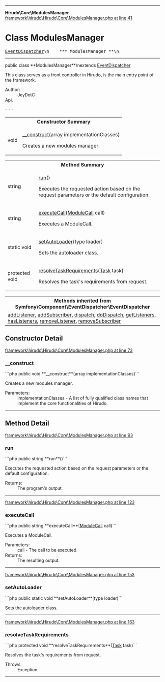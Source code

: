 - - -

**Hirudo\Core\ModulesManager**
<a href="https://github.com/JeyDotC/Hirudo-docs/blob/master/source/framework/hirudo/Hirudo/Core/ModulesManager.php.md#line41" class="location">framework\hirudo\Hirudo\Core\ModulesManager.php at line 41</a>

# Class ModulesManager #

<pre class="tree"><a href="https://github.com/JeyDotC/Hirudo-docs/blob/master/symfony/component/eventdispatcher/eventdispatcher.html">EventDispatcher</a>\n    *** ModulesManager **\n</pre>

- - -

<p class="signature">public  class **ModulesManager**\nextends <a href="https://github.com/JeyDotC/Hirudo-docs/blob/master/symfony/component/eventdispatcher/eventdispatcher.html">EventDispatcher</a>

</p>

<div class="comment" id="overview_description"><p>This class serves as a front controller in Hirudo, is the main entry
point of the framework.</p></div>

<dl>
<dt>Author:</dt>
<dd>JeyDotC</dd>
<dt>Api.</dt>
</dl>
- - -

<table id="summary_constructor">
<tr><th colspan="2">Constructor Summary</th></tr>
<tr>
<td class="type"> void</td>
<td class="description"><p class="name"><a href="#__construct()">__construct</a>(array<string> implementationClasses)</p><p class="description">Creates a new modules manager.</p></td>
</tr>
</table>

<table id="summary_method">
<tr><th colspan="2">Method Summary</th></tr>
<tr>
<td class="type"> string</td>
<td class="description"><p class="name"><a href="#run()">run</a>()</p><p class="description">Executes the requested action based on the request parameters or the
default configuration.</p></td>
</tr>
<tr>
<td class="type"> string</td>
<td class="description"><p class="name"><a href="#executeCall()">executeCall</a>(<a href="../../hirudo/core/context/modulecall.html">ModuleCall</a> call)</p><p class="description">Executes a ModuleCall.</p></td>
</tr>
<tr>
<td class="type">static  void</td>
<td class="description"><p class="name"><a href="#setAutoLoader()">setAutoLoader</a>(type loader)</p><p class="description">Sets the autoloader class.</p></td>
</tr>
<tr>
<td class="type">protected  void</td>
<td class="description"><p class="name"><a href="#resolveTaskRequirements()">resolveTaskRequirements</a>(<a href="../../hirudo/core/task.html">Task</a> task)</p><p class="description">Resolves the task's requirements from request.</p></td>
</tr>
</table>

<table class="inherit">
<tr><th colspan="2">Methods inherited from Symfony\Component\EventDispatcher\EventDispatcher</th></tr>
<tr><td><a href="https://github.com/JeyDotC/Hirudo-docs/blob/master/symfony/component/eventdispatcher/eventdispatcher.html#addListener()">addListener</a>, <a href="https://github.com/JeyDotC/Hirudo-docs/blob/master/symfony/component/eventdispatcher/eventdispatcher.html#addSubscriber()">addSubscriber</a>, <a href="https://github.com/JeyDotC/Hirudo-docs/blob/master/symfony/component/eventdispatcher/eventdispatcher.html#dispatch()">dispatch</a>, <a href="https://github.com/JeyDotC/Hirudo-docs/blob/master/symfony/component/eventdispatcher/eventdispatcher.html#doDispatch()">doDispatch</a>, <a href="https://github.com/JeyDotC/Hirudo-docs/blob/master/symfony/component/eventdispatcher/eventdispatcher.html#getListeners()">getListeners</a>, <a href="https://github.com/JeyDotC/Hirudo-docs/blob/master/symfony/component/eventdispatcher/eventdispatcher.html#hasListeners()">hasListeners</a>, <a href="https://github.com/JeyDotC/Hirudo-docs/blob/master/symfony/component/eventdispatcher/eventdispatcher.html#removeListener()">removeListener</a>, <a href="https://github.com/JeyDotC/Hirudo-docs/blob/master/symfony/component/eventdispatcher/eventdispatcher.html#removeSubscriber()">removeSubscriber</a></td></tr></table>

<h2 id="detail_method">Constructor Detail</h2>
<a href="https://github.com/JeyDotC/Hirudo-docs/blob/master/source/framework/hirudo/Hirudo/Core/ModulesManager.php.md#line73" class="location">framework\hirudo\Hirudo\Core\ModulesManager.php at line 73</a>

<h3 id="__construct()">__construct</h3>
```php
public  void **__construct**(array<string> implementationClasses)```
<div class="details">
<p>Creates a new modules manager.</p><dl>
<dt>Parameters:</dt>
<dd>implementationClasses - A list of fully qualified class names that implement the core functionalities of Hirudo.</dd>
</dl>
</div>

- - -

<h2 id="detail_method">Method Detail</h2>
<a href="https://github.com/JeyDotC/Hirudo-docs/blob/master/source/framework/hirudo/Hirudo/Core/ModulesManager.php.md#line93" class="location">framework\hirudo\Hirudo\Core\ModulesManager.php at line 93</a>

<h3 id="run()">run</h3>
```php
public  string **run**()```
<div class="details">
<p>Executes the requested action based on the request parameters or the
default configuration.</p><dl>
<dt>Returns:</dt>
<dd>The program's output.</dd>
</dl>
</div>

- - -

<a href="https://github.com/JeyDotC/Hirudo-docs/blob/master/source/framework/hirudo/Hirudo/Core/ModulesManager.php.md#line123" class="location">framework\hirudo\Hirudo\Core\ModulesManager.php at line 123</a>

<h3 id="executeCall()">executeCall</h3>
```php
public  string **executeCall**(<a href="../../hirudo/core/context/modulecall.html">ModuleCall</a> call)```
<div class="details">
<p>Executes a ModuleCall.</p><dl>
<dt>Parameters:</dt>
<dd>call - The call to be executed.</dd>
<dt>Returns:</dt>
<dd>The resulting output.</dd>
</dl>
</div>

- - -

<a href="https://github.com/JeyDotC/Hirudo-docs/blob/master/source/framework/hirudo/Hirudo/Core/ModulesManager.php.md#line153" class="location">framework\hirudo\Hirudo\Core\ModulesManager.php at line 153</a>

<h3 id="setAutoLoader()">setAutoLoader</h3>
```php
public static  void **setAutoLoader**(type loader)```
<div class="details">
<p>Sets the autoloader class.</p></div>

- - -

<a href="https://github.com/JeyDotC/Hirudo-docs/blob/master/source/framework/hirudo/Hirudo/Core/ModulesManager.php.md#line163" class="location">framework\hirudo\Hirudo\Core\ModulesManager.php at line 163</a>

<h3 id="resolveTaskRequirements()">resolveTaskRequirements</h3>
```php
protected  void **resolveTaskRequirements**(<a href="../../hirudo/core/task.html">Task</a> task)```
<div class="details">
<p>Resolves the task's requirements from request.</p><dl>
<dt>Throws:</dt>
<dd>Exception</dd>
</dl>
</div>

- - -


